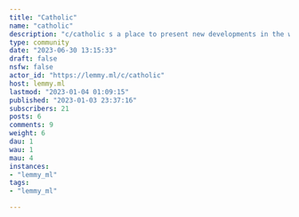 ```yaml
---
title: "Catholic" 
name: "catholic"
description: "c/catholic s a place to present new developments in the world of Catholicism, discuss theological teachings of the Catholic Church, provide an avenue for reasonable dialogue amongst people of all beliefs, and grow in our own spirituality. Catholic Christianity offers the world the fullness of the Christian Faith.And yes I did copy/past if from reddit. And yes I know I'm lazy."
type: community
date: "2023-06-30 13:15:33"
draft: false
nsfw: false
actor_id: "https://lemmy.ml/c/catholic"
host: lemmy.ml
lastmod: "2023-01-04 01:09:15"
published: "2023-01-03 23:37:16"
subscribers: 21
posts: 6
comments: 9
weight: 6
dau: 1
wau: 1
mau: 4
instances:
- "lemmy_ml"
tags: 
- "lemmy_ml"

---
```

